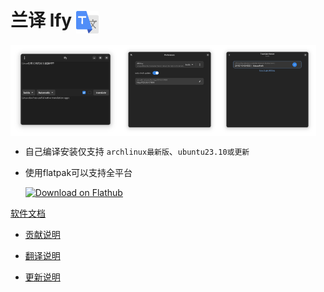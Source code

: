 # 兰译 lfy <img src="data/resources/icons/hicolor/scalable/apps/cool.ldr.lfy.svg" width = "36" height = "36" alt="兰译" align=center />

<center>
<div style="display: flex;">
    <img src="https://raw.githubusercontent.com/ldrfy/docs/main/images/main.png" alt="首页" style="width: 35%;">
    <img src="https://raw.githubusercontent.com/ldrfy/docs/main/images/preference.png" alt="设置1" style="width: 31%;">
    <img src="https://raw.githubusercontent.com/ldrfy/docs/main/images/server-preference.png" alt="设置2" style="width: 31%;">
</div>
</center>

- 自己编译安装仅支持 `archlinux最新版`、`ubuntu23.10或更新`
- 使用flatpak可以支持全平台

    <a href='https://flathub.org/apps/details/cool.ldr.lfy'><img width='240' alt='Download on Flathub' src='https://flathub.org/assets/badges/flathub-badge-en.png'/></a>


[软件文档](https://github.com/ldrfy/docs)

- [贡献说明](https://github.com/ldrfy/docs/CONTRIBUTE.md)

- [翻译说明](https://github.com/ldrfy/docs/TRANSLATE.md)

- [更新说明](https://github.com/ldrfy/docs/CHANGELOG.md)
